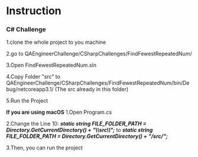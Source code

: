 # Instruction 

### C# Challenge

1.clone the whole project to you machine

2.go to QAEngineerChallenge/CSharpChallenges/FindFewestRepeatedNum/

3.Open FindFewestRepeatedNum.sln

4.Copy Folder "src" to QAEngineerChallenge/CSharpChallenges/FindFewestRepeatedNum/bin/Debug/netcoreapp3.1/ (The src already in this folder)

5.Run the Project

****If you are using macOS****
1.Open Program.cs

2.Change the Line 10:
  ***static string FILE_FOLDER_PATH = Directory.GetCurrentDirectory() + "\\\src\\\\";*** 
  to
  ***static string FILE_FOLDER_PATH = Directory.GetCurrentDirectory() + "/src/";***

3.Then, you can run the project
